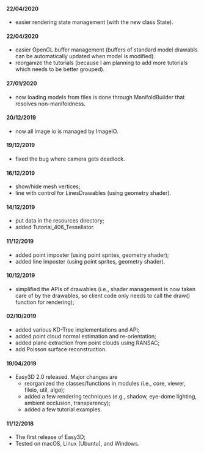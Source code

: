 #### 22/04/2020
  - easier rendering state management (with the new class State). 

#### 22/04/2020
  - easier OpenGL buffer management (buffers of standard model drawabls can be automatically updated when model is modified).
  - reorganize the tutorials (because I am planning to add more tutorials which needs to be better grouped).
  
#### 27/01/2020
  - now loading models from files is done through ManifoldBuilder that resolves non-manifoldness.

#### 20/12/2019
  - now all image io is managed by ImageIO.

#### 19/12/2019
  - fixed the bug where camera gets deadlock.

#### 16/12/2019
  - show/hide mesh vertices;
  - line with control for LinesDrawables (using geometry shader).

#### 14/12/2019
  - put data in the resources directory;
  - added Tutorial_406_Tessellator.

#### 11/12/2019
  - added point imposter (using point sprites, geometry shader);
  - added line imposter (using point sprites, geometry shader).

#### 10/12/2019 
  - simplified the APIs of drawables (i.e., shader management is now taken care of by the drawables, so client code only needs to call the draw() function for rendering);

#### 02/10/2019 
  - added various KD-Tree implementations and API;
  - added point cloud normal estimation and re-orientation;
  - added plane extraction from point clouds using RANSAC;
  - add Poisson surface reconstruction.

#### 19/04/2019
  - Easy3D 2.0 released. Major changes are
    - reorganized the classes/functions in modules (i.e., core, viewer, fileio, util, algo);
    - added a few rendering techniques (e.g., shadow, eye-dome lighting, ambient occlusion, transparency);
    - added a few tutorial examples.

#### 11/12/2018
  - The first release of Easy3D;
  - Tested on macOS, Linux (Ubuntu), and Windows.
